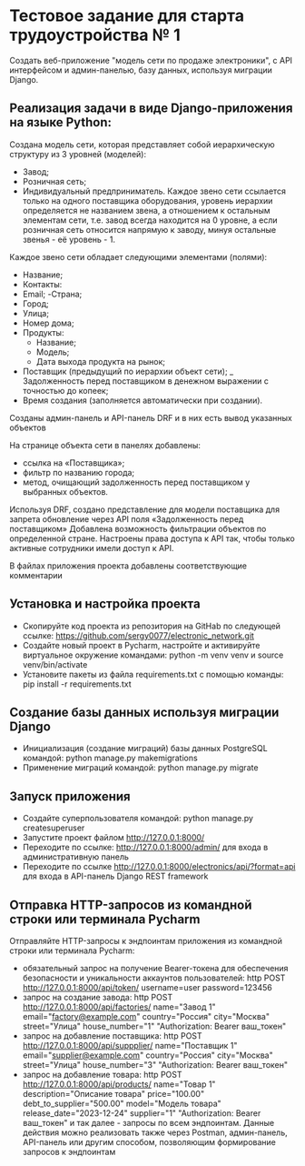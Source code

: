 # Тестовое задание для старта трудоустройства № 1
Создать веб-приложение "модель сети по продаже электроники", с API интерфейсом и админ-панелью, базу данных, используя миграции Django.


## Реализация задачи в виде Django-приложения на языке Python:
Создана модель сети, которая представляет собой иерархическую структуру из 3 уровней (моделей):
- Завод;
- Розничная сеть;
- Индивидуальный предприниматель.
Каждое звено сети ссылается только на одного поставщика оборудования, уровень иерархии определяется не названием звена, 
а отношением к остальным элементам сети, т.е. завод всегда находится на 0 уровне, а если розничная сеть относится напрямую к заводу, 
минуя остальные звенья - её уровень - 1.

Каждое звено сети обладает следующими элементами (полями):
- Название;
- Контакты:
- Email;
 -Страна;
- Город;
- Улица;
- Номер дома;
- Продукты:
  * Название;
  * Модель;
  * Дата выхода продукта на рынок;
- Поставщик (предыдущий по иерархии объект сети);
_ Задолженность перед поставщиком в денежном выражении с точностью до копеек;
- Время создания (заполняется автоматически при создании).

Созданы админ-панель и API-панель DRF и в них есть вывод указанных объектов

На странице объекта сети в панелях добавлены:
- ссылка на «Поставщика»;
- фильтр по названию города;
- метод, очищающий задолженность перед поставщиком у выбранных объектов.

Используя DRF, создано представление для модели поставщика для запрета обновление через API поля «Задолженность перед поставщиком»
Добавлена возможность фильтрации объектов по определенной стране.
Настроены права доступа к API так, чтобы только активные сотрудники имели доступ к API.

В файлах приложения проекта добавлены соответствующие комментарии


## Установка и настройка проекта
- Скопируйте код проекта из репозитория на GitHab по следующей ссылке: https://github.com/sergy0077/electronic_network.git
- Создайте новый проект в Pycharm, настройте и активируйте виртуальное окружение командами: python -m venv venv и source venv/bin/activate
- Установите пакеты из файла requirements.txt с помощью команды: pip install -r requirements.txt 


## Создание базы данных используя миграции Django
- Инициализация (создание миграций) базы данных PostgreSQL командой: python manage.py makemigrations
- Применение миграций командой:  python manage.py migrate


## Запуск приложения
- Создайте суперпользователя командой: python manage.py createsuperuser 
- Запустите проект файлом http://127.0.0.1:8000/
- Переходите по ссылке: http://127.0.0.1:8000/admin/ для входа в административную панель 
- Переходите по ссылке http://127.0.0.1:8000/electronics/api/?format=api для входа в API-панель Django REST framework


## Отправка HTTP-запросов из командной строки или терминала Pycharm
Отправляйте HTTP-запросы к эндпоинтам приложения из командной строки или терминала Pycharm:  
- обязательный запрос на получение Bearer-токена для обеспечения безопасности и уникальности аккаунтов пользователей: http POST http://127.0.0.1:8000/api/token/ username=user password=123456 
- запрос на создание завода: http POST http://127.0.0.1:8000/api/factories/ name="Завод 1" email="factory@example.com" country="Россия" city="Москва" street="Улица" house_number="1" "Authorization: Bearer ваш_токен"
- запрос на добавление поставщика: http POST http://127.0.0.1:8000/api/suppplier/ name="Поставщик 1" email="supplier@example.com" country="Россия" city="Москва" street="Улица" house_number="3" "Authorization: Bearer ваш_токен"
- запрос на добавление товара: http POST http://127.0.0.1:8000/api/products/ name="Товар 1" description="Описание товара" price="100.00" debt_to_supplier="500.00" model="Модель товара" release_date="2023-12-24" supplier="1" "Authorization: Bearer ваш_токен"
и так далее - запросы по всем эндпоинтам. Данные действия можно реализовать также через Postman, админ-панель, API-панель или другим способом, позволяющим формирование запросов к эндпоинтам

